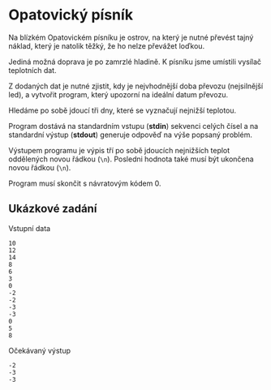 # Opatovický písník

Na blízkém Opatovickém písníku je ostrov, 
na který je nutné převést tajný náklad, 
který je natolik těžký, že ho nelze převážet loďkou. 

Jediná možná doprava je po zamrzlé hladině. 
K písníku jsme umístili vysílač teplotních dat. 

Z dodaných dat je nutné zjistit, kdy je nejvhodnější doba převozu (nejsilnější led), 
a vytvořit program, který upozorní na ideální datum převozu. 

Hledáme po sobě jdoucí tři dny, které se vyznačují nejnižší teplotou.

Program dostává na standardním vstupu (**stdin**) sekvenci celých čísel a na standardní výstup (**stdout**) generuje odpověď na výše popsaný problém.

Výstupem programu je výpis tří po sobě jdoucích nejnižších teplot oddělených novou řádkou (`\n`).
Posledni hodnota také musí být ukončena  novou řádkou (`\n`).

Program musí skončit s návratovým kódem 0.

## Ukázkové zadání

Vstupní data

```
10
12
14
8
6
3
0
-2
-2
-3
-3
0
5
8

```

Očekávaný výstup

```
-2
-3
-3

```